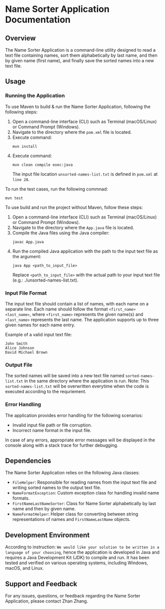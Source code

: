 # Name Sorter Application Documentation

## Overview

The Name Sorter Application is a command-line utility designed to read a text file containing names, sort them alphabetically by last name, and then by given name (first name), and finally save the sorted names into a new text file.

## Usage

### Running the Application
To use Maven to build & run the Name Sorter Application, following the following steps:
1. Open a command-line interface (CLI) such as Terminal (macOS/Linux) or Command Prompt (Windows).
2. Navigate to the directory where the `pom.xml` file is located.
3. Execute command:
   ```
   mvn install 
   ```
4. Execute command:
   ```
   mvn clean compile exec:java
   ```
   The input file location `unsorted-names-list.txt` is defined in `pom.xml` at `line 28`.

To run the test cases, run the following commnad:
   ```
   mvn test
   ```

To use build and run the project without Maven, follow these steps:

1. Open a command-line interface (CLI) such as Terminal (macOS/Linux) or Command Prompt (Windows).
2. Navigate to the directory where the `App.java` file is located.
3. Compile the Java files using the Java compiler:
   ```
   javac App.java
   ```
4. Run the compiled Java application with the path to the input text file as the argument:
   ```
   java App <path_to_input_file>
   ```
   Replace `<path_to_input_file>` with the actual path to your input text file (e.g.: ./unsorted-names-list.txt).

### Input File Format

The input text file should contain a list of names, with each name on a separate line. Each name should follow the format `<first_name> <last_name>`, where `<first_name>` represents the given name(s) and `<last_name>` represents the last name. The application supports up to three given names for each name entry.

Example of a valid input text file:
```
John Smith
Alice Johnson
David Michael Brown
```

### Output File

The sorted names will be saved into a new text file named `sorted-names-list.txt` in the same directory where the application is run.
Note: This `sorted-names-list.txt` will be overwritten everytime when the code is executed according to the requriement.

### Error Handling

The application provides error handling for the following scenarios:

- Invalid input file path or file corruption.
- Incorrect name format in the input file.

In case of any errors, appropriate error messages will be displayed in the console along with a stack trace for further debugging.

## Dependencies

The Name Sorter Application relies on the following Java classes:

- `FileHelper`: Responsible for reading names from the input text file and writing sorted names to the output text file.
- `NameFormatException`: Custom exception class for handling invalid name formats.
- `FirstNameLastNameSorter`: Class for Name Sorter alphabetically by last name and then by given name.
- `NameFormatHelper`: Helper class for converting between string representations of names and `FirstNameLastName` objects.

## Development Environment

According to instruction: `We would like your solution to be written in a language of your choosing`, hence the application is developed in Java and requires a Java Development Kit (JDK) to compile and run. It has been tested and verified on various operating systems, including Windows, macOS, and Linux.

## Support and Feedback

For any issues, questions, or feedback regarding the Name Sorter Application, please contact Zhan Zhang.
